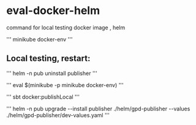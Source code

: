 # eval-docker-helm
command for local testing docker image , helm

'''
minikube docker-env
'''

## Local testing, restart:

'''
helm -n pub uninstall publisher
'''

'''
eval $(minikube -p minikube docker-env)
'''

'''
sbt docker:publishLocal
'''

'''
helm -n pub upgrade --install publisher ./helm/gpd-publisher --values ./helm/gpd-publisher/dev-values.yaml
'''
